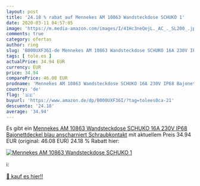 ```yaml
---
layout: post
title: '24.18 % rabat auf Mennekes AM 10863 Wandsteckdose SCHUKO 1'
date: 2020-03-11 04:57:05
image: 'https://m.media-amazon.com/images/I/41Hc3neQejL._AC_._SL200_.jpg'
comments: true
category: ofertas
author: ring
slug: 'B000UXF36I-de Mennekes AM 10863 Wandsteckdose SCHUKO 16A 230V IP68...'
tags: [ tole.es ]
actualPrice: 34.94 EUR
currency: EUR
price: 34.94
comparePrice: 46.08 EUR
prodname: 'Mennekes AM 10863 Wandsteckdose SCHUKO 16A 230V IP68 Bajonettdeckel blau anscharniert Schraubkontakt'
country: 'de'
flag: '🇩🇪'
buyurl: 'https://www.amazon.de/dp/B000UXF36I/?tag=tolees0ca-21'
descuento: '24.18'
average: '34.94'
---
```


Es gibt ein [Mennekes AM 10863 Wandsteckdose SCHUKO 16A 230V IP68 Bajonettdeckel blau anscharniert Schraubkontakt](https://www.amazon.de/dp/B000UXF36I/?tag=tolees0ca-21) mit aktuellem Preis 34.94 EUR (original: 46.08 EUR) 24.18 % Rabatt hier:

[![Mennekes AM 10863 Wandsteckdose SCHUKO 1](https://m.media-amazon.com/images/I/41Hc3neQejL._AC_._SL200_.jpg)](https://www.amazon.de/dp/B000UXF36I/?tag=tolees0ca-21)

ℹ️:


[🛒 kauf es hier!!](https://www.amazon.de/dp/B000UXF36I/?tag=tolees0ca-21)

